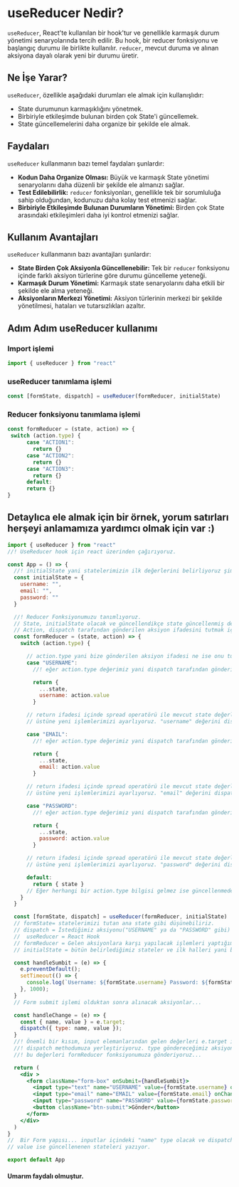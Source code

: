 
# useReducer Nedir?

`useReducer`, React'te kullanılan bir hook'tur ve genellikle karmaşık durum yönetimi senaryolarında tercih edilir. Bu hook, bir reducer fonksiyonu ve başlangıç durumu ile birlikte kullanılır. `reducer`, mevcut duruma ve alınan aksiyona dayalı olarak yeni bir durumu üretir.

## Ne İşe Yarar?

`useReducer`, özellikle aşağıdaki durumları ele almak için kullanışlıdır:

- State durumunun karmaşıklığını yönetmek.
- Birbiriyle etkileşimde bulunan birden çok State'i güncellemek.
- State güncellemelerini daha organize bir şekilde ele almak.

## Faydaları

`useReducer` kullanmanın bazı temel faydaları şunlardır:

- **Kodun Daha Organize Olması:** Büyük ve karmaşık State yönetimi senaryolarını daha düzenli bir şekilde ele almanızı sağlar.
- **Test Edilebilirlik:** `reducer` fonksiyonları, genellikle tek bir sorumluluğa sahip olduğundan, kodunuzu daha kolay test etmenizi sağlar.
- **Birbiriyle Etkileşimde Bulunan Durumların Yönetimi:** Birden çok State arasındaki etkileşimleri daha iyi kontrol etmenizi sağlar.

## Kullanım Avantajları

`useReducer` kullanmanın bazı avantajları şunlardır:

- **State Birden Çok Aksiyonla Güncellenebilir:** Tek bir `reducer` fonksiyonu içinde farklı aksiyon türlerine göre durumu güncelleme yeteneği.
- **Karmaşık Durum Yönetimi:** Karmaşık state senaryolarını daha etkili bir şekilde ele alma yeteneği.
- **Aksiyonların Merkezi Yönetimi:** Aksiyon türlerinin merkezi bir şekilde yönetilmesi, hataları ve tutarsızlıkları azaltır.

## Adım Adım useReducer kullanımı

### Import işlemi
```jsx
import { useReducer } from "react"
```
### useReducer tanımlama işlemi
```jsx
const [formState, dispatch] = useReducer(formReducer, initialState)
```
### Reducer fonksiyonu tanımlama işlemi
```jsx
const formReducer = (state, action) => {
 switch (action.type) {
      case "ACTION1":
        return {}
      case "ACTION2":
        return {}
      case "ACTION3":
        return {}
      default:
      return {}
}
```

## Detaylıca ele almak için bir örnek, yorum satırları herşeyi anlamamıza yardımcı olmak için var :)

```jsx
import { useReducer } from "react"
//! UseReducer hook için react üzerinden çağırıyoruz.

const App = () => {
  //! initialState yani statelerimizin ilk değerlerini belirliyoruz şimdilik boş bırakıyoruz.
  const initialState = {
    username: "",
    email: "",
    password: ""
  }

  //! Reducer Fonksiyonumuzu tanımlıyoruz.
  // State, initialState olacak ve güncellendikçe state güncellenmiş değerleri içerecek.
  // Action, dispatch tarafından gönderilen aksiyon ifadesini tutmak için var.
  const formReducer = (state, action) => {
    switch (action.type) {

      // action.type yani bize gönderilen aksiyon ifadesi ne ise onu tutuyor.
      case "USERNAME":
        //! eğer action.type değerimiz yani dispatch tarafından gönderilen değer "USERNAME" ise aşağıdaki işlemleri yap.

        return {
          ...state,
          username: action.value
        }

      // return ifadesi içinde spread operatörü ile mevcut state değerlerinin bir kopyasını alıp
      // üstüne yeni işlemlerimizi ayarlıyoruz. "username" değerini dispatch tarafından gönderilen value ile eşitliyoruz.

      case "EMAIL":
        //! eğer action.type değerimiz yani dispatch tarafından gönderilen değer "EMAIL" ise aşağıdaki işlemleri yap.

        return {
          ...state,
          email: action.value
        }

      // return ifadesi içinde spread operatörü ile mevcut state değerlerinin bir kopyasını alıp
      // üstüne yeni işlemlerimizi ayarlıyoruz. "email" değerini dispatch tarafından gönderilen value ile eşitliyoruz.

      case "PASSWORD":
        //! eğer action.type değerimiz yani dispatch tarafından gönderilen değer "PASSWORD" ise aşağıdaki işlemleri yap.

        return {
          ...state,
          password: action.value
        }

      // return ifadesi içinde spread operatörü ile mevcut state değerlerinin bir kopyasını alıp
      // üstüne yeni işlemlerimizi ayarlıyoruz. "password" değerini dispatch tarafından gönderilen value ile eşitliyoruz.

      default:
        return { state }
      // Eğer herhangi bir action.type bilgisi gelmez ise güncellenmeden eski halini döndürüyoruz.
    }
  }

  const [formState, dispatch] = useReducer(formReducer, initialState)
  // formState= statelerimizi tutan ana state gibi düşünebiliriz.
  // dispatch = İstediğimiz aksiyonu("USERNAME" ya da "PASSWORD" gibi) formReducer'e göndermek için kullandığımız yapı oluyor.
  //  useReducer = React Hook
  // formReducer = Gelen aksiyonlara karşı yapılacak işlemleri yaptığımız fonksiyonumuz.
  // initialState = bütün belirlediğimiz stateler ve ilk halleri yani boş hallerini tutuyor. "initial(Başlangıc,ilk hali)"

  const handleSumbit = (e) => {
    e.preventDefault();
    setTimeout(() => {
      console.log(`Username: ${formState.username} Password: ${formState.password} Email:  ${formState.email}`);
    }, 1000);
  }
  // Form submit işlemi olduktan sonra alınacak aksiyonlar...

  const handleChange = (e) => {
    const { name, value } = e.target;
    dispatch({ type: name, value });
  }
  //! Önemli bir kısım, input elemanlarından gelen değerleri e.target ile name ve value ile yakalayıp
  //! dispatch methodumuza yerleştiriyoruz. type göndereceğimiz aksiyon adımız. ve içeriğimiz olan value ile beraber
  //! bu değerleri formReducer fonksiyonumuza gönderiyoruz...

  return (
    <div >
      <form className="form-box" onSubmit={handleSumbit}>
        <input type="text" name="USERNAME" value={formState.username} onChange={handleChange} />
        <input type="email" name="EMAIL" value={formState.email} onChange={handleChange} />
        <input type="password" name="PASSWORD" value={formState.password} onChange={handleChange} />
        <button className="btn-submit">Gönder</button>
      </form>
    </div>
  )
}
//  Bir Form yapısı... inputlar içindeki "name" type olacak ve dispatch bunu kullansın istiyoruz.
// value ise güncellenenen stateleri yazıyor.

export default App

```

#### Umarım faydalı olmuştur.

